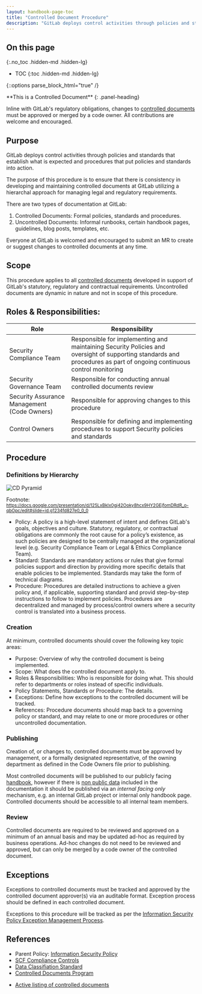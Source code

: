 ```yaml
---
layout: handbook-page-toc
title: "Controlled Document Procedure"
description: "GitLab deploys control activities through policies and standards that establish what is expected and procedures that put policies and standards into action."
---
```


## On this page
{:.no_toc .hidden-md .hidden-lg}

- TOC
{:toc .hidden-md .hidden-lg}

{::options parse_block_html="true" /}

<div class="panel panel-gitlab-orange">
**This is a Controlled Document**
{: .panel-heading}
<div class="panel-body">

Inline with GitLab's regulatory obligations, changes to [controlled documents](https://about.gitlab.com/handbook/security/controlled-document-procedure.html) must be approved or merged by a code owner. All contributions are welcome and encouraged. 

</div>
</div>


## Purpose 

GitLab deploys control activities through policies and standards that establish what is expected and procedures that put policies and standards into action. 

The purpose of this procedure is to ensure that there is consistency in developing and maintaining controlled documents at GitLab utilizing a hierarchal approach for managing legal and regulatory requirements.  

There are two types of documentation at GitLab:

1. Controlled Documents: Formal policies, standards and procedures. 
1. Uncontrolled Documents: Informal runbooks, certain handbook pages, guidelines, blog posts, templates, etc.

Everyone at GitLab is welcomed and encouraged to submit an MR to create or suggest changes to controlled documents at any time. 

## Scope

This procedure applies to all [controlled documents](https://about.gitlab.com/handbook/security/controlled-document-program.html#list-of-controlled-documents) developed in support of GitLab's statutory, regulatory and contractual requirements. Uncontrolled documents are dynamic in nature and not in scope of this procedure.


## Roles & Responsibilities:

| Role  | Responsibility | 
|-----------|-----------|
| Security Compliance Team | Responsible for implementing and maintaining Security Policies and oversight of supporting standards and procedures as part of ongoing continuous control monitoring | 
| Security Governance Team | Responsible for conducting annual controlled documents review
| Security Assurance Management (Code Owners) | Responsible for approving changes to this procedure |
| Control Owners | Responsible for defining and implementing procedures to support Security policies and standards | 

## Procedure

### Definitions by Hierarchy

![CD Pyramid](/handbook/security/security-assurance/images/CDPyramidv2.png)

Footnote: <sub>https://docs.google.com/presentation/d/125LxBkIx0gj42Ooky8hcx9HY2GEjfomDRdR_o-qbOpc/edit#slide=id.g1234fd827e0_0_0</sub>

- Policy: A policy is a high-level statement of intent and defines GitLab's goals, objectives and culture. Statutory, regulatory, or contractual obligations are commonly the root cause for a policy’s existence, as such policies are designed to be centrally managed at the organizational level (e.g. Security Compliance Team or Legal & Ethics Compliance Team). 
- Standard: Standards are mandatory actions or rules that give formal policies support and direction by providing more specific details that enable policies to be implemented. Standards may take the form of technical diagrams. 
- Procedure: Procedures are detailed instructions to achieve a given policy and, if applicable, supporting standard and provid step-by-step instructions to follow to implement policies. Procedures are decentralized and managed by process/control owners where a security control is translated into a business process.

### Creation
At minimum, controlled documents should cover the following key topic areas:

- Purpose: Overview of why the controlled document is being implemented. 
- Scope: What does the controlled document apply to.
- Roles & Responsibilities: Who is responsible for doing what. This should refer to departments or roles instead of specific individuals. 
- Policy Statements, Standards or Procedure: The details.
- Exceptions: Define how exceptions to the controlled document will be tracked.
- References:  Procedure documents should map back to a governing policy or standard, and may relate to one or more procedures or other uncontrolled documentation. 

### Publishing
Creation of, or changes to, controlled documents must be approved by management, or a formally designated representative, of the owning department as defined in the Code Owners file prior to publishing. 

Most controlled documents will be published to our publicly facing [handbook](https://about.gitlab.com/handbook/), however if there is [non public data](/handbook/security/data-classification-standard.html) included in the documentation it should be published via an *internal facing only* mechanism, e.g. an internal GitLab project or internal only handbook page. Controlled documents should be accessible to all internal team members. 

### Review
Controlled documents are required to be reviewed and approved on a minimum of an annual basis and may be updated ad-hoc as required by business operations. Ad-hoc changes do not need to be reviewed and approved, but can only be merged by a code owner of the controlled document.

## Exceptions
Exceptions to controlled documents must be tracked and approved by the controlled document approver(s) via an auditable format. Exception process should be defined in each controlled document.  

Exceptions to this procedure will be tracked as per the [Information Security Policy Exception Management Process](/handbook/security/#information-security-policy-exception-management-process).

## References
* Parent Policy: [Information Security Policy](/handbook/security/)
* [SCF Compliance Controls](/handbook/security/security-assurance/security-compliance/guidance/compliance.html)
* [Data Classifiation Standard](/handbook/security/data-classification-standard.html)
* [Controlled Documents Program](/handbook/security/controlled-document-program.html)
- [Active listing of controlled documents](/handbook/security/controlled-document-program.html#list-of-controlled-documents)
